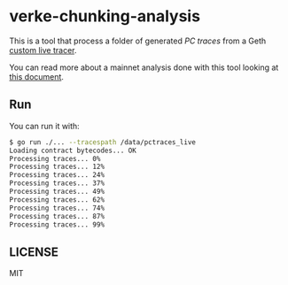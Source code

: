 # verke-chunking-analysis

This is a tool that process a folder of generated _PC traces_ from a Geth [custom live tracer](https://github.com/jsign/go-ethereum/commit/152f63f98f94ecc2e189a2b74bdac091effccb89).

You can read more about a mainnet analysis done with this tool looking at [this document](https://hackmd.io/@jsign/verkle-code-mainnet-chunking-analysis).

## Run

You can run it with:

```bash
$ go run ./... --tracespath /data/pctraces_live
Loading contract bytecodes... OK
Processing traces... 0%
Processing traces... 12%
Processing traces... 24%
Processing traces... 37%
Processing traces... 49%
Processing traces... 62%
Processing traces... 74%
Processing traces... 87%
Processing traces... 99%
```

## LICENSE

MIT
